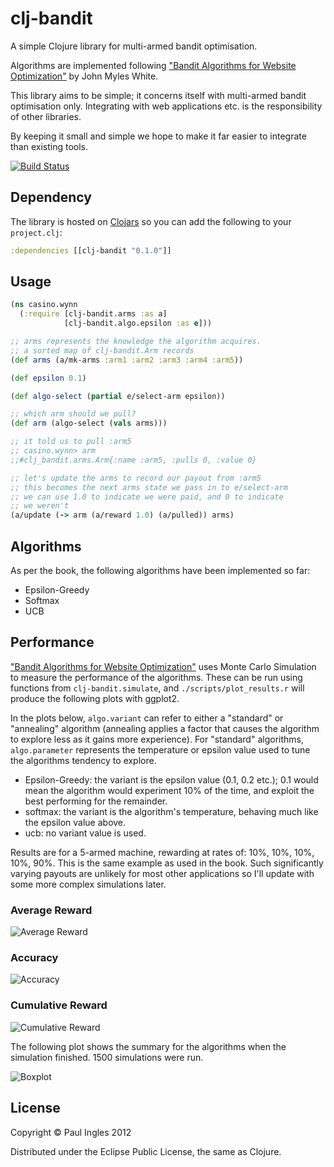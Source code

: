 # clj-bandit

A simple Clojure library for multi-armed bandit optimisation.

Algorithms are implemented following ["Bandit Algorithms for Website Optimization"](http://shop.oreilly.com/product/0636920027393.do) by John Myles White.

This library aims to be simple; it concerns itself with multi-armed bandit optimisation only. Integrating with web applications etc. is the responsibility of other libraries.

By keeping it small and simple we hope to make it far easier to integrate than existing tools.

[![Build Status](https://secure.travis-ci.org/pingles/clj-bandit.png)](http://travis-ci.org/pingles/clj-bandit)

## Dependency

The library is hosted on [Clojars](http://clojars.org) so you can add the following to your `project.clj`:

```clojure
:dependencies [[clj-bandit "0.1.0"]]
```

## Usage

```clojure
(ns casino.wynn
  (:require [clj-bandit.arms :as a]
            [clj-bandit.algo.epsilon :as e]))

;; arms represents the knowledge the algorithm acquires. 
;; a sorted map of clj-bandit.Arm records
(def arms (a/mk-arms :arm1 :arm2 :arm3 :arm4 :arm5))

(def epsilon 0.1)

(def algo-select (partial e/select-arm epsilon))

;; which arm should we pull?
(def arm (algo-select (vals arms)))

;; it told us to pull :arm5
;; casino.wynn> arm
;;#clj_bandit.arms.Arm{:name :arm5, :pulls 0, :value 0}

;; let's update the arms to record our payout from :arm5
;; this becomes the next arms state we pass in to e/select-arm
;; we can use 1.0 to indicate we were paid, and 0 to indicate
;; we weren't
(a/update (-> arm (a/reward 1.0) (a/pulled)) arms)
```

## Algorithms

As per the book, the following algorithms have been implemented so far:

* Epsilon-Greedy
* Softmax
* UCB

## Performance

["Bandit Algorithms for Website Optimization"](http://shop.oreilly.com/product/0636920027393.do) uses Monte Carlo Simulation to measure the performance of the algorithms. These can be run using functions from `clj-bandit.simulate`, and `./scripts/plot_results.r` will produce the following plots with ggplot2.

In the plots below, `algo.variant` can refer to either a "standard" or "annealing" algorithm (annealing applies a factor that causes the algorithm to explore less as it gains more experience). For "standard" algorithms, `algo.parameter` represents the temperature or epsilon value used to tune the algorithms tendency to explore.

* Epsilon-Greedy: the variant is the epsilon value (0.1, 0.2 etc.); 0.1 would mean the algorithm would experiment 10% of the time, and exploit the best performing for the remainder.
* softmax: the variant is the algorithm's temperature, behaving much like the epsilon value above.
* ucb: no variant value is used.

Results are for a 5-armed machine, rewarding at rates of: 10%, 10%, 10%, 10%, 90%. This is the same example as used in the book. Such significantly varying payouts are unlikely for most other applications so I'll update with some more complex simulations later.

### Average Reward

![Average Reward](http://clojure.bandit.s3-external-3.amazonaws.com/avg_reward.png)

### Accuracy

![Accuracy](http://clojure.bandit.s3-external-3.amazonaws.com/accuracy.png)

### Cumulative Reward

![Cumulative Reward](http://clojure.bandit.s3-external-3.amazonaws.com/cumulative_reward.png)

The following plot shows the summary for the algorithms when the simulation finished. 1500 simulations were run.

![Boxplot](http://clojure.bandit.s3-external-3.amazonaws.com/algorithm_reward_boxplot.png)

## License

Copyright &copy; Paul Ingles 2012

Distributed under the Eclipse Public License, the same as Clojure.
